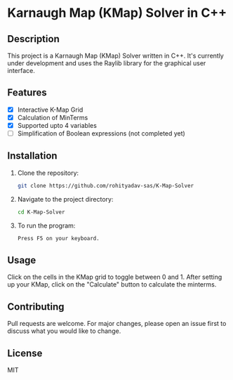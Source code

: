 # Karnaugh Map (KMap) Solver in C++

## Description
This project is a Karnaugh Map (KMap) Solver written in C++. It's currently under development and uses the Raylib library for the graphical user interface.

## Features
- [x] Interactive K-Map Grid
- [x] Calculation of MinTerms
- [x] Supported upto 4 variables
- [ ] Simplification of Boolean expressions (not completed yet)

## Installation

1. Clone the repository:
   ```bash
   git clone https://github.com/rohityadav-sas/K-Map-Solver
2. Navigate to the project directory:
   ```bash
   cd K-Map-Solver
4. To run the program:
   ```bash
   Press F5 on your keyboard.
   
## Usage
Click on the cells in the KMap grid to toggle between 0 and 1. After setting up your KMap, click on the "Calculate" button to calculate the minterms.

## Contributing
Pull requests are welcome. For major changes, please open an issue first to discuss what you would like to change.

## License
MIT
